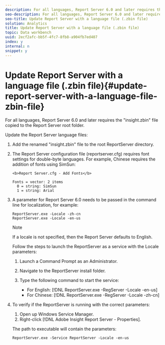```yaml
---
description: For all languages, Report Server 6.0 and later requires the "insight.zbin" file copied to the Report Server root folder.
seo-description: For all languages, Report Server 6.0 and later requires the "insight.zbin" file copied to the Report Server root folder.
seo-title: Update Report Server with a language file (.zbin file)
solution: Analytics
title: Update Report Server with a language file (.zbin file)
topic: Data workbench
uuid: 2ecf2afc-bb5f-4fc7-8fb8-a904fb7ed407
index: y
internal: n
snippet: y
---
```


# Update Report Server with a language file (.zbin file){#update-report-server-with-a-language-file-zbin-file}

For all languages, Report Server 6.0 and later requires the "insight.zbin" file copied to the Report Server root folder.

 Update the Report Server language files:

1. Add the renamed "insight.zbin" file to the root ReportServer directory. 
1. The Report Server configuration file (reportserver.cfg) requires font settings for double-byte languages. For example, Chinese requires the addition of fonts using SimSun: 

   ```
   <b>Report Server.cfg - Add Fonts</b> 
    
   Fonts = vector: 2 items 
     0 = string: SimSun 
     1 = string: Arial
   ```

1. A parameter for Report Server 6.0 needs to be passed in the command line for localization, for example: 

   ```
   ReportServer.exe -Locale -zh-cn 
   ReportServer.exe -Locale -en-us
   ```

   >[!NOTE]
   >
   >If a locale is not specified, then the Report Server defaults to English.

   Follow the steps to launch the ReportServer as a service with the Locale parameters:

    1. Launch a Command Prompt as an Administrator. 
    1. Navigate to the ReportServer install folder. 
    1. Type the following command to start the service:

        * For English: [!DNL ReportServer.exe -RegServer -Locale -en-us] 
        * For Chinese: [!DNL ReportServer.exe -RegServer -Locale -zh-cn]

1. To verify if the ReportServer is running with the correct parameters:

    1. Open up Windows Service Manager. 
    1. Right-click [!DNL Adobe Insight Report Server - Properties].

   The path to executable will contain the parameters:

   ```
   ReportServer.exe -Service ReportServer -Locale -en-us
   ```

